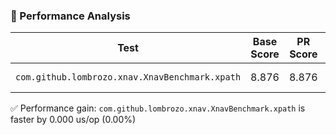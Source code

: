### 🚀 Performance Analysis

| Test | Base Score | PR Score | Change | % Change | Unit | Mode |
|------|------------|----------|--------|----------|------|------|
| `com.github.lombrozo.xnav.XnavBenchmark.xpath` | 8.876 | 8.876 | 0.000 | 0.00% | us/op | Average Time |

✅ Performance gain: `com.github.lombrozo.xnav.XnavBenchmark.xpath` is faster by 0.000 us/op (0.00%)
